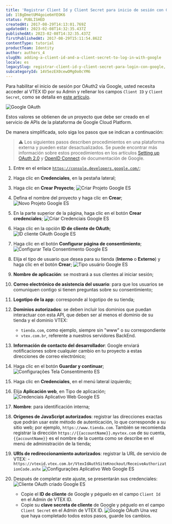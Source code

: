 ```yaml
---
title: 'Registrar Client Id y Client Secret para inicio de sesión con Google'
id: 1lBgDmetUM4goie6mYEOK6
status: PUBLISHED
createdAt: 2017-08-29T14:13:01.769Z
updatedAt: 2023-02-08T14:32:35.437Z
publishedAt: 2023-02-08T14:32:35.437Z
firstPublishedAt: 2017-08-29T15:11:54.862Z
contentType: tutorial
productTeam: Identity
author: authors_4
slugEN: adding-a-client-id-and-a-client-secret-to-log-in-with-google
locale: es
legacySlug: registrar-client-id-y-client-secret-para-login-con-google, registrar-client-id-y-client-secret-para-inicio-de-sesion-con-google
subcategoryId: 14V5ezEX0cewOMg0o0cYM6
---
```


Para habilitar el inicio de sesión por OAuth2 vía Google, usted necesita acceder al VTEX ID por su Admin y rellenar los campos `Client ID` y `Client Secret`, como se detalla en [este artículo](/pt/tutorial/integracao-google-e-facebook-para-login).

![Google OAuth](https://raw.githubusercontent.com/vtexdocs/help-center-content/refs/heads/main/docs/es/tutorials/Authentication/Authentication%20basics/registrar-client-id-y-client-secret-para-inicio-de-sesion-con-google_1.png)

Estos valores se obtienen de un proyecto que debe ser creado en el servicio de APIs de la plataforma de Google Cloud Platform.

De manera simplificada, solo siga los pasos que se indican a continuación:

>⚠️ Los siguientes pasos describen procedimientos en una plataforma externa y pueden estar desactualizados. Se puede encontrar más información sobre estos procedimientos en los artículos [Setting up OAuth 2.0](https://support.google.com/cloud/answer/6158849) y [OpenID Connect](https://developers.google.com/identity/protocols/oauth2/openid-connect) de documentación de Google.

1. Entre en el enlace [`https://console.developers.google.com/`](https://console.developers.google.com/);
2. Haga clic en __Credenciales__, en la pestaña lateral;
3. Haga clic en __Crear Proyecto__;
    ![Criar Projeto Google ES](https://raw.githubusercontent.com/vtexdocs/help-center-content/refs/heads/main/docs/es/tutorials/Authentication/Authentication%20basics/registrar-client-id-y-client-secret-para-inicio-de-sesion-con-google_2.png)
4. Defina el nombre del proyecto y haga clic en __Crear__;
    ![Novo Projeto Google ES](https://raw.githubusercontent.com/vtexdocs/help-center-content/refs/heads/main/docs/es/tutorials/Authentication/Authentication%20basics/registrar-client-id-y-client-secret-para-inicio-de-sesion-con-google_3.png)
5. En la parte superior de la página, haga clic en el botón __Crear credenciales__;
    ![Criar Credenciais Google ES](https://raw.githubusercontent.com/vtexdocs/help-center-content/refs/heads/main/docs/es/tutorials/Authentication/Authentication%20basics/registrar-client-id-y-client-secret-para-inicio-de-sesion-con-google_4.png)
6. Haga clic en la opción __ID de cliente de OAuth__;
    ![ID cliente OAuth Google ES](https://raw.githubusercontent.com/vtexdocs/help-center-content/refs/heads/main/docs/es/tutorials/Authentication/Authentication%20basics/registrar-client-id-y-client-secret-para-inicio-de-sesion-con-google_5.png)
7. Haga clic en el botón __Configurar página de consentimiento__;
    ![Configurar Tela Consentimento Google ES](https://raw.githubusercontent.com/vtexdocs/help-center-content/refs/heads/main/docs/es/tutorials/Authentication/Authentication%20basics/registrar-client-id-y-client-secret-para-inicio-de-sesion-con-google_6.png)
8. Elija el tipo de usuario que desea para su tienda (__Interno__ o __Externo__) y haga clic en el botón __Crear__;
    ![Tipo usuário Google ES](https://raw.githubusercontent.com/vtexdocs/help-center-content/refs/heads/main/docs/es/tutorials/Authentication/Authentication%20basics/registrar-client-id-y-client-secret-para-inicio-de-sesion-con-google_7.png)
9.  __Nombre de aplicación__: se mostrará a sus clientes al iniciar sesión;
10. __Correo electrónico de asistencia del usuario__: para que los usuarios se comuniquen contigo si tienen preguntas sobre su consentimiento;
11. __Logotipo de la app__: corresponde al logotipo de su tienda;
12. __Dominios autorizados__: se deben incluir los dominios que puedan interactuar con esta API, que deben ser al menos el dominio de su tienda y el dominio VTEX: 
    - `tienda.com`, como ejemplo, siempre sin "www" o su correspondiente
    - `vtex.com.br`, referente a nuestros servidores BackEnd.
13. __Información de contacto del desarrollador__: Google enviará notificaciones sobre cualquier cambio en tu proyecto a estas direcciones de correo electrónico;
14. Haga clic en el botón  __Guardar y continuar__;
    ![Configurações Tela Consentimento ES](https://raw.githubusercontent.com/vtexdocs/help-center-content/refs/heads/main/docs/es/tutorials/Authentication/Authentication%20basics/registrar-client-id-y-client-secret-para-inicio-de-sesion-con-google_8.png)
13. Haga clic en __Credenciales__, en el menú lateral izquierdo;
14. Elija __Aplicación web__, en Tipo de aplicación;
    ![Credenciais Aplicativo Web Google ES](https://raw.githubusercontent.com/vtexdocs/help-center-content/refs/heads/main/docs/es/tutorials/Authentication/Authentication%20basics/registrar-client-id-y-client-secret-para-inicio-de-sesion-con-google_9.png)
15. __Nombre__: para identificación interna;
16. __Orígenes de JavaScript autorizados__: registrar las direcciones exactas que podrán usar este método de autenticación, lo que corresponde a su sitio web; por ejemplo, `https://www.tienda.com`. También se recomienda registrar la dirección `https://{{accountName}}.myvtex.com` de su cuenta, `{{accountName}}` es el nombre de la cuenta como se describe en el menú de administración de la tienda;
17. __URIs de redireccionamiento autorizados__: registrar la URL de servicio de VTEX:
    -`https://vtexid.vtex.com.br/VtexIdAuthSiteKnockout/ReceiveAuthorizationCode.ashx`
    ![Configurações Aplicativo Web Google ES](https://raw.githubusercontent.com/vtexdocs/help-center-content/refs/heads/main/docs/es/tutorials/Authentication/Authentication%20basics/registrar-client-id-y-client-secret-para-inicio-de-sesion-con-google_10.png)

18. Después de completar este ajuste, se presentarán sus credenciales:
    ![Cliente OAuth criado Google ES](https://raw.githubusercontent.com/vtexdocs/help-center-content/refs/heads/main/docs/es/tutorials/Authentication/Authentication%20basics/registrar-client-id-y-client-secret-para-inicio-de-sesion-con-google_11.png)
    - Copie el __ID de cliente__ de Google y péguelo en el campo `Client Id` en el Admin de VTEX ID.
    - Copie su __clave secreta de cliente__ de Google y péguelo en el campo `Client Secret` en el Admin de VTEX ID.
    ![Google OAuth](https://raw.githubusercontent.com/vtexdocs/help-center-content/refs/heads/main/docs/es/tutorials/Authentication/Authentication%20basics/registrar-client-id-y-client-secret-para-inicio-de-sesion-con-google_12.png)
    Una vez que haya completado todos estos pasos, guarde los cambios. 
